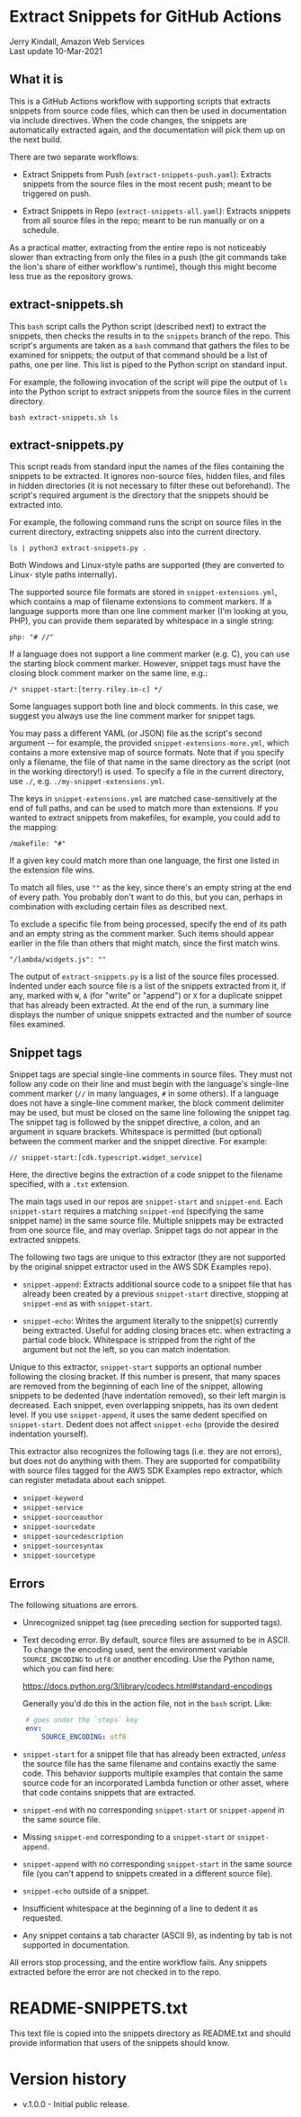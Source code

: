 # Extract Snippets for GitHub Actions

Jerry Kindall, Amazon Web Services  
Last update 10-Mar-2021

## What it is

This is a GitHub Actions workflow with supporting scripts that extracts
snippets from source code files, which can then be used in documentation via
include directives.  When the code changes, the snippets are automatically
extracted again, and the documentation will pick them up on the next build.

There are two separate workflows: 

* Extract Snippets from Push (`extract-snippets-push.yaml`): Extracts snippets
  from the source files in the most recent push; meant to be triggered on push.

* Extract Snippets in Repo (`extract-snippets-all.yaml`): Extracts snippets
  from all source files in the repo; meant to be run manually or on a schedule.

As a practical matter, extracting from the entire repo is not noticeably slower
than extracting from only the files in a push (the git commands take the lion's
share of either workflow's runtime), though this might become less true as the
repository grows.

## extract-snippets.sh

This `bash` script calls the Python script (described next) to extract the
snippets, then checks the results in to the `snippets` branch of the repo. This
script's arguments are taken as a `bash` command that gathers the files to be
examined for snippets; the output of that command should be a list of paths,
one per line.  This list is piped to the Python script on standard input.

For example, the following invocation of the script will pipe the output of
`ls` into the Python script to extract snippets from the source files in the
current directory.

`bash extract-snippets.sh ls`

## extract-snippets.py

This script reads from standard input the names of the files containing the
snippets to be extracted.  It ignores non-source files, hidden files, and files
in hidden directories (it is not necessary to filter these out beforehand).
The script's required argument is the directory that the snippets should be
extracted into.

For example, the following command runs the script on source files in the
current directory, extracting snippets also into the current directory.

`ls | python3 extract-snippets.py .`

Both Windows and Linux-style paths are supported (they are converted to Linux-
style paths internally).

The supported source file formats are stored in `snippet-extensions.yml`, which
contains a map of filename extensions to comment markers.  If a language
supports more than one line comment marker (I'm looking at you, PHP), you can
provide them separated by whitespace in a single string:

`php: "# //"`

If a language does not support a line comment marker (e.g. C), you can use the
starting block comment marker.  However, snippet tags must have the closing
block comment marker on the same line, e.g.:

`/* snippet-start:[terry.riley.in-c] */`

Some languages support both line and block comments.  In this case, we suggest
you always use the line comment marker for snippet tags.

You may pass a different YAML (or JSON) file as the script's second argument --
for example, the provided `snippet-extensions-more.yml`, which contains a more
extensive map of source formats.  Note that if you specify only a filename, the
file of that name in the same directory as the script (not in the working
directory!) is used.  To specify a file in the current directory, use `./`,
e.g. `./my-snippet-extensions.yml`.

The keys in `snippet-extensions.yml` are matched case-sensitively at the end of
full paths, and can be used to match more than extensions.  If you wanted to
extract snippets from makefiles, for example, you could add to the mapping:

`/makefile: "#"`

If a given key could match more than one language, the first one listed in the
extension file wins.

To match all files, use `""` as the key, since there's an empty string at the
end of every path.  You probably don't want to do this, but you can, perhaps
in combination with excluding certain files as described next.

To exclude a specific file from being processed, specify the end of its path
and an empty string as the comment marker.  Such items should appear earlier
in the file than others that might match, since the first match wins.

`"/lambda/widgets.js": ""`

The output of `extract-snippets.py` is a list of the source files processed.
Indented under each source file is a list of the snippets extracted from it, if
any, marked with `W`, `A` (for "write" or "append") or `X` for a duplicate
snippet that has already been extracted.  At the end of the run, a summary line
displays the number of unique snippets extracted and the number of source files
examined.

## Snippet tags

Snippet tags are special single-line comments in source files.  They must not
follow any code on their line and must begin with the language's single-line
comment marker (`//` in many languages, `#` in some others).  If a language
does not have a single-line comment marker, the block comment delimiter may be
used, but must be closed on the same line following the snippet tag.  The
snippet tag is followed by the snippet directive, a colon, and an argument in
square brackets.  Whitespace is permitted (but optional) between the comment
marker and the snippet directive. For example:

`// snippet-start:[cdk.typescript.widget_service]`

Here, the directive begins the extraction of a code snippet to the filename
specified, with a `.txt` extension.

The main tags used in our repos are `snippet-start` and `snippet-end`.  Each
`snippet-start` requires a matching `snippet-end` (specifying the same snippet
name) in the same source file.  Multiple snippets may be extracted from one
source file, and may overlap.  Snippet tags do not appear in the extracted
snippets.

The following two tags are unique to this extractor (they are not supported by
the original snippet extractor used in the AWS SDK Examples repo).

* `snippet-append`: Extracts additional source code to a snippet file that has
  already been created by a previous `snippet-start` directive, stopping at
  `snippet-end` as with `snippet-start`.

* `snippet-echo`: Writes the argument literally to the snippet(s) currently
  being extracted.  Useful for adding closing braces etc. when extracting a
  partial code block.  Whitespace is stripped from the right of the argument
  but not the left, so you can match indentation.

Unique to this extractor, `snippet-start` supports an optional number following
the closing bracket.  If this number is present, that many spaces are removed
from the beginning of each line of the snippet, allowing snippets to be
dedented (have indentation removed), so their left margin is decreased.  Each
snippet, even overlapping snippets, has its own dedent level.  If you use
`snippet-append`, it uses the same dedent specified on `snippet-start`.  Dedent
does not affect `snippet-echo` (provide the desired indentation yourself).

This extractor also recognizes the following tags (i.e. they are not errors),
but does not do anything with them.  They are supported for compatibility with
source files tagged for the AWS SDK Examples repo extractor, which can register
metadata about each snippet.

* `snippet-keyword`
* `snippet-service`
* `snippet-sourceauthor`
* `snippet-sourcedate`
* `snippet-sourcedescription`
* `snippet-sourcesyntax`
* `snippet-sourcetype`

## Errors

The following situations are errors.

* Unrecognized snippet tag (see preceding section for supported tags).

* Text decoding error.  By default, source files are assumed to be in ASCII. To
  change the encoding used, sent the environment variable `SOURCE_ENCODING` to
  `utf8` or another encoding.  Use the Python name, which you can find here:

  https://docs.python.org/3/library/codecs.html#standard-encodings

  Generally you'd do this in the action file, not in the `bash` script.  Like:

```yaml
    # goes under the `steps` key
    env:
        SOURCE_ENCODING: utf8
```

* `snippet-start` for a snippet file that has already been extracted, *unless*
  the source file has the same filename and contains exactly the same code.
  This behavior supports multiple examples that contain the same source code
  for an incorporated Lambda function or other asset, where that code contains
  snippets that are extracted.

* `snippet-end` with no corresponding `snippet-start` or `snippet-append` in
  the same source file.

* Missing `snippet-end` corresponding to a `snippet-start` or `snippet-append`.

* `snippet-append` with no corresponding `snippet-start` in the same source
  file (you can't append to snippets created in a different source file).

* `snippet-echo` outside of a snippet.

* Insufficient whitespace at the beginning of a line to dedent it as requested.

* Any snippet contains a tab character (ASCII 9), as indenting by tab is not
  supported in documentation.

All errors stop processing, and the entire workflow fails.  Any snippets
extracted before the error are not checked in to the repo.

# README-SNIPPETS.txt

This text file is copied into the snippets directory as README.txt and should
provide information that users of the snippets should know.

# Version history

* v.1.0.0 - Initial public release.
